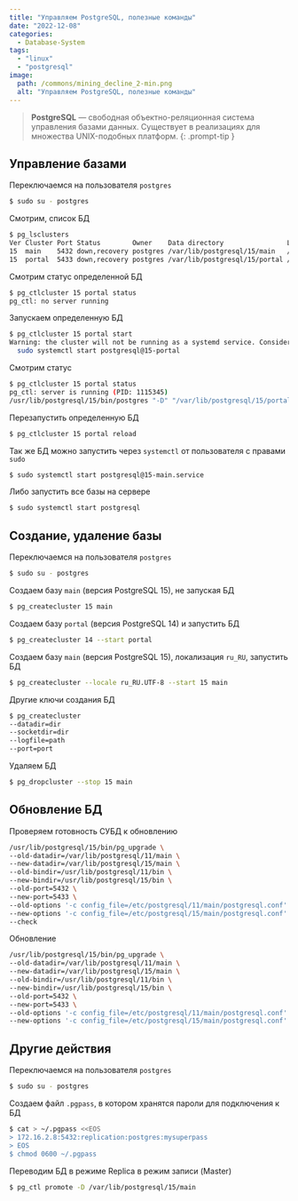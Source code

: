 ```yaml
---
title: "Управляем PostgreSQL, полезные команды"
date: "2022-12-08"
categories: 
  - Database-System
tags: 
  - "linux"
  - "postgresql"
image:
  path: /commons/mining_decline_2-min.png
  alt: "Управляем PostgreSQL, полезные команды"
---
```


> **PostgreSQL** — свободная объектно-реляционная система управления базами данных. Существует в реализациях для множества UNIX-подобных платформ.
{: .prompt-tip }

## Управление базами

Переключаемся на пользователя `postgres`

```sh
$ sudo su - postgres
```

Смотрим, список БД

```sh
$ pg_lsclusters
Ver Cluster Port Status        Owner    Data directory                Log file
15  main    5432 down,recovery postgres /var/lib/postgresql/15/main   /var/log/postgresql/postgresql-15-main.log
15  portal  5433 down,recovery postgres /var/lib/postgresql/15/portal /var/log/postgresql/postgresql-15-portal.log
```

Смотрим статус определенной БД

```sh
$ pg_ctlcluster 15 portal status
pg_ctl: no server running
```

Запускаем определенную БД

```sh
$ pg_ctlcluster 15 portal start
Warning: the cluster will not be running as a systemd service. Consider using systemctl:
  sudo systemctl start postgresql@15-portal
```

Смотрим статус

```sh
$ pg_ctlcluster 15 portal status
pg_ctl: server is running (PID: 1115345)
/usr/lib/postgresql/15/bin/postgres "-D" "/var/lib/postgresql/15/portal" "-c" "config_file=/etc/postgresql/15/portal/postgresql.conf"
```

Перезапустить определенную БД

```sh
$ pg_ctlcluster 15 portal reload
```

Так же БД можно запустить через `systemctl` от пользователя с правами `sudo`

```sh
$ sudo systemctl start postgresql@15-main.service
```

Либо запустить все базы на сервере

```sh
$ sudo systemctl start postgresql
```

## Создание, удаление базы

Переключаемся на пользователя `postgres`

```sh
$ sudo su - postgres
```

Создаем базу `main` (версия PostgreSQL 15), не запуская БД

```sh
$ pg_createcluster 15 main
```

Создаем базу `portal` (версия PostgreSQL 14) и запустить БД

```sh
$ pg_createcluster 14 --start portal
```

Создаем базу `main` (версия PostgreSQL 15), локализация `ru_RU`, запустить БД

```sh
$ pg_createcluster --locale ru_RU.UTF-8 --start 15 main
```

Другие ключи создания БД

```sh
$ pg_createcluster
--datadir=dir
--socketdir=dir
--logfile=path
--port=port
```

Удаляем БД

```sh
$ pg_dropcluster --stop 15 main
```

## Обновление БД

Проверяем готовность СУБД к обновлению

```sh
/usr/lib/postgresql/15/bin/pg_upgrade \
--old-datadir=/var/lib/postgresql/11/main \
--new-datadir=/var/lib/postgresql/15/main \
--old-bindir=/usr/lib/postgresql/11/bin \
--new-bindir=/usr/lib/postgresql/15/bin \
--old-port=5432 \
--new-port=5433 \
--old-options '-c config_file=/etc/postgresql/11/main/postgresql.conf' \
--new-options '-c config_file=/etc/postgresql/15/main/postgresql.conf' \
--check
```

Обновление

```sh
/usr/lib/postgresql/15/bin/pg_upgrade \
--old-datadir=/var/lib/postgresql/11/main \
--new-datadir=/var/lib/postgresql/15/main \
--old-bindir=/usr/lib/postgresql/11/bin \
--new-bindir=/usr/lib/postgresql/15/bin \
--old-port=5432 \
--new-port=5433 \
--old-options '-c config_file=/etc/postgresql/11/main/postgresql.conf' \
--new-options '-c config_file=/etc/postgresql/15/main/postgresql.conf'
```

## Другие действия

Переключаемся на пользователя `postgres`

```sh
$ sudo su - postgres
```

Создаем файл `.pgpass`, в котором хранятся пароли для подключения к БД

```sh
$ cat > ~/.pgpass <<EOS
> 172.16.2.8:5432:replication:postgres:mysuperpass
> EOS
$ chmod 0600 ~/.pgpass
```

Переводим БД в режиме Replica в режим записи (Master)

```sh
$ pg_ctl promote -D /var/lib/postgresql/15/main
```
